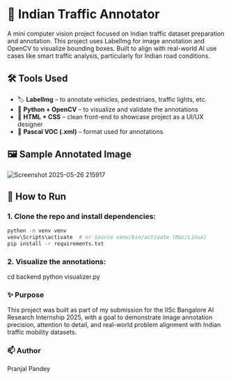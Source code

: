 # 🚦 Indian Traffic Annotator

A mini computer vision project focused on Indian traffic dataset preparation and annotation. This project uses LabelImg for image annotation and OpenCV to visualize bounding boxes. Built to align with real-world AI use cases like smart traffic analysis, particularly for Indian road conditions.

## 🛠️ Tools Used

- 🏷️ **LabelImg** – to annotate vehicles, pedestrians, traffic lights, etc.
- 🧠 **Python + OpenCV** – to visualize and validate the annotations
- 🎨 **HTML + CSS** – clean front-end to showcase project as a UI/UX designer
- 📁 **Pascal VOC (.xml)** – format used for annotations

## 🖼️ Sample Annotated Image

![Screenshot 2025-05-26 215917](https://github.com/user-attachments/assets/f9fac03d-9e7f-4944-b719-21bc77146f72)



## 🧪 How to Run

### 1. Clone the repo and install dependencies:
```bash
python -m venv venv
venv\Scripts\activate  # or source venv/bin/activate (Mac/Linux)
pip install -r requirements.txt
```

### 2. Visualize the annotations:
cd backend
python visualizer.py

### ✨ Purpose

This project was built as part of my submission for the IISc Bangalore AI Research Internship 2025, with a goal to demonstrate image annotation precision, attention to detail, and real-world problem alignment with Indian traffic mobility datasets.

### 📫 Author
Pranjal Pandey


